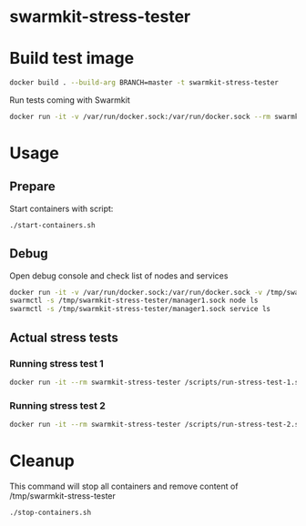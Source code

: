 # swarmkit-stress-tester
# Build test image
```bash
docker build . --build-arg BRANCH=master -t swarmkit-stress-tester
```

Run tests coming with Swarmkit
```bash
docker run -it -v /var/run/docker.sock:/var/run/docker.sock --rm swarmkit-stress-tester make all
```

# Usage
## Prepare
Start containers with script:
```bash
./start-containers.sh
```

## Debug
Open debug console and check list of nodes and services
```bash
docker run -it -v /var/run/docker.sock:/var/run/docker.sock -v /tmp/swarmkit-stress-tester:/tmp/swarmkit-stress-tester --rm --name debug swarmkit-stress-tester bash
swarmctl -s /tmp/swarmkit-stress-tester/manager1.sock node ls
swarmctl -s /tmp/swarmkit-stress-tester/manager1.sock service ls
```

## Actual stress tests
### Running stress test 1
```bash
docker run -it --rm swarmkit-stress-tester /scripts/run-stress-test-1.sh
```

### Running stress test 2
```bash
docker run -it --rm swarmkit-stress-tester /scripts/run-stress-test-2.sh
```


# Cleanup
This command will stop all containers and remove content of /tmp/swarmkit-stress-tester
```bash
./stop-containers.sh
```
